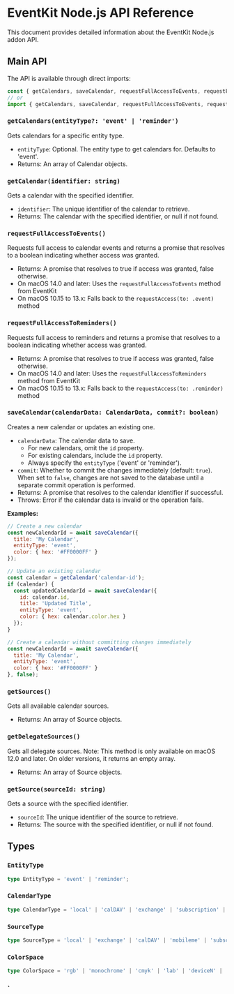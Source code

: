# EventKit Node.js API Reference

This document provides detailed information about the EventKit Node.js addon API.

## Main API

The API is available through direct imports:

```javascript
const { getCalendars, saveCalendar, requestFullAccessToEvents, requestFullAccessToReminders } = require('eventkit-node');
// or
import { getCalendars, saveCalendar, requestFullAccessToEvents, requestFullAccessToReminders } from 'eventkit-node';
```

### `getCalendars(entityType?: 'event' | 'reminder')`

Gets calendars for a specific entity type.

- `entityType`: Optional. The entity type to get calendars for. Defaults to 'event'.
- Returns: An array of Calendar objects.

### `getCalendar(identifier: string)`

Gets a calendar with the specified identifier.

- `identifier`: The unique identifier of the calendar to retrieve.
- Returns: The calendar with the specified identifier, or null if not found.

### `requestFullAccessToEvents()`

Requests full access to calendar events and returns a promise that resolves to a boolean indicating whether access was granted.

- Returns: A promise that resolves to true if access was granted, false otherwise.
- On macOS 14.0 and later: Uses the `requestFullAccessToEvents` method from EventKit
- On macOS 10.15 to 13.x: Falls back to the `requestAccess(to: .event)` method

### `requestFullAccessToReminders()`

Requests full access to reminders and returns a promise that resolves to a boolean indicating whether access was granted.

- Returns: A promise that resolves to true if access was granted, false otherwise.
- On macOS 14.0 and later: Uses the `requestFullAccessToReminders` method from EventKit
- On macOS 10.15 to 13.x: Falls back to the `requestAccess(to: .reminder)` method

### `saveCalendar(calendarData: CalendarData, commit?: boolean)`

Creates a new calendar or updates an existing one.

- `calendarData`: The calendar data to save.
  - For new calendars, omit the `id` property.
  - For existing calendars, include the `id` property.
  - Always specify the `entityType` ('event' or 'reminder').
- `commit`: Whether to commit the changes immediately (default: `true`). When set to `false`, changes are not saved to the database until a separate commit operation is performed.
- Returns: A promise that resolves to the calendar identifier if successful.
- Throws: Error if the calendar data is invalid or the operation fails.

**Examples:**

```javascript
// Create a new calendar
const newCalendarId = await saveCalendar({
  title: 'My Calendar',
  entityType: 'event',
  color: { hex: '#FF0000FF' }
});

// Update an existing calendar
const calendar = getCalendar('calendar-id');
if (calendar) {
  const updatedCalendarId = await saveCalendar({
    id: calendar.id,
    title: 'Updated Title',
    entityType: 'event',
    color: { hex: calendar.color.hex }
  });
}

// Create a calendar without committing changes immediately
const newCalendarId = await saveCalendar({
  title: 'My Calendar',
  entityType: 'event',
  color: { hex: '#FF0000FF' }
}, false);
```

### `getSources()`

Gets all available calendar sources.

- Returns: An array of Source objects.

### `getDelegateSources()`

Gets all delegate sources.
Note: This method is only available on macOS 12.0 and later. On older versions, it returns an empty array.

- Returns: An array of Source objects.

### `getSource(sourceId: string)`

Gets a source with the specified identifier.

- `sourceId`: The unique identifier of the source to retrieve.
- Returns: The source with the specified identifier, or null if not found.

## Types

### `EntityType`

```typescript
type EntityType = 'event' | 'reminder';
```

### `CalendarType`

```typescript
type CalendarType = 'local' | 'calDAV' | 'exchange' | 'subscription' | 'birthday' | 'unknown';
```

### `SourceType`

```typescript
type SourceType = 'local' | 'exchange' | 'calDAV' | 'mobileme' | 'subscribed' | 'birthdays' | 'unknown';
```

### `ColorSpace`

```typescript
type ColorSpace = 'rgb' | 'monochrome' | 'cmyk' | 'lab' | 'deviceN' | 'indexed' | 'pattern' | 'unknown';
```

### `